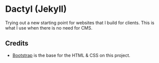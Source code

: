 # Dactyl (Jekyll)
Trying out a new starting point for websites that I build for clients. This is what I use when there is no need for CMS.

## Credits
 * [Bootstrap](https://github.com/twitter/bootstrap) is the base for the HTML & CSS on this project.
